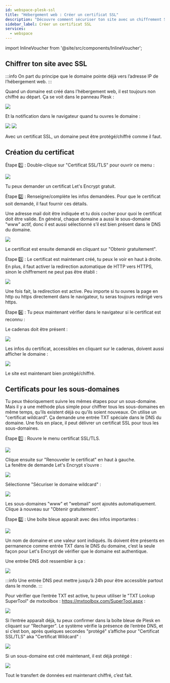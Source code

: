 ```yaml
---
id: webspace-plesk-ssl
title: "Hébergement web : Créer un certificat SSL"
description: "Découvre comment sécuriser ton site avec un chiffrement SSL et activer HTTPS pour une navigation plus sûre → En savoir plus maintenant"
sidebar_label: Créer un certificat SSL
services:
  - webspace
---
```


import InlineVoucher from '@site/src/components/InlineVoucher';

## Chiffrer ton site avec SSL

:::info
On part du principe que le domaine pointe déjà vers l’adresse IP de l’hébergement web.
:::

Quand un domaine est créé dans l’hébergement web, il est toujours non chiffré au départ. Ça se voit dans le panneau Plesk :

![](https://screensaver01.zap-hosting.com/index.php/s/kkJ67Pd733pt95i/preview)

Et la notification dans le navigateur quand tu ouvres le domaine :

![](https://screensaver01.zap-hosting.com/index.php/s/5iwXSgEb4LrY3xf/preview)
![](https://screensaver01.zap-hosting.com/index.php/s/mpmK8TAjAsgY3FW/preview)

Avec un certificat SSL, un domaine peut être protégé/chiffré comme il faut.

<InlineVoucher />

## Création du certificat

Étape 1️⃣ : Double-clique sur "Certificat SSL/TLS" pour ouvrir ce menu :

![](https://screensaver01.zap-hosting.com/index.php/s/g5sr6WC4eawqzoF/preview)

Tu peux demander un certificat Let's Encrypt gratuit.

Étape 2️⃣ : Renseigne/complète les infos demandées. Pour que le certificat soit demandé, il faut fournir ces détails.

Une adresse mail doit être indiquée et tu dois cocher pour quoi le certificat doit être valide. En général, chaque domaine a aussi le sous-domaine "www" actif, donc il est aussi sélectionné s’il est bien présent dans le DNS du domaine.

![](https://screensaver01.zap-hosting.com/index.php/s/Mwf3CEWsYRwprS3/preview)

Le certificat est ensuite demandé en cliquant sur "Obtenir gratuitement".

Étape 3️⃣ : Le certificat est maintenant créé, tu peux le voir en haut à droite. En plus, il faut activer la redirection automatique de HTTP vers HTTPS, sinon le chiffrement ne peut pas être établi :

![](https://screensaver01.zap-hosting.com/index.php/s/YBdGQqmtNeWKdxA/preview)

Une fois fait, la redirection est active. Peu importe si tu ouvres la page en http ou https directement dans le navigateur, tu seras toujours redirigé vers https.

Étape 4️⃣ : Tu peux maintenant vérifier dans le navigateur si le certificat est reconnu :

Le cadenas doit être présent :

![](https://screensaver01.zap-hosting.com/index.php/s/DkZoqg9XGgR67EK/preview)

Les infos du certificat, accessibles en cliquant sur le cadenas, doivent aussi afficher le domaine :

![](https://screensaver01.zap-hosting.com/index.php/s/p5H6RZ25HksHsow/preview)

Le site est maintenant bien protégé/chiffré.

## Certificats pour les sous-domaines

Tu peux théoriquement suivre les mêmes étapes pour un sous-domaine. Mais il y a une méthode plus simple pour chiffrer tous les sous-domaines en même temps, qu’ils existent déjà ou qu’ils soient nouveaux. On utilise un "certificat wildcard". Ça demande une entrée TXT spéciale dans le DNS du domaine. Une fois en place, il peut délivrer un certificat SSL pour tous les sous-domaines.

Étape 1️⃣ : Rouvre le menu certificat SSL/TLS.

![](https://screensaver01.zap-hosting.com/index.php/s/X4kFeMomqmz3nGp/preview)

Clique ensuite sur "Renouveler le certificat" en haut à gauche.  
La fenêtre de demande Let's Encrypt s’ouvre :

![](https://screensaver01.zap-hosting.com/index.php/s/eCcFtaJHxW3XWgF/preview)

Sélectionne "Sécuriser le domaine wildcard" :

![](https://screensaver01.zap-hosting.com/index.php/s/5STxWaKf3JWGfZe/preview)

Les sous-domaines "www" et "webmail" sont ajoutés automatiquement.  
Clique à nouveau sur "Obtenir gratuitement".

Étape 2️⃣ : Une boîte bleue apparaît avec des infos importantes :

![](https://screensaver01.zap-hosting.com/index.php/s/JHag4cd85Lq6gwx/preview)

Un nom de domaine et une valeur sont indiqués. Ils doivent être présents en permanence comme entrée TXT dans le DNS du domaine, c’est la seule façon pour Let's Encrypt de vérifier que le domaine est authentique.

Une entrée DNS doit ressembler à ça :

![](https://screensaver01.zap-hosting.com/index.php/s/qPCeWj5dJRFfYFB/preview)

:::info
Une entrée DNS peut mettre jusqu’à 24h pour être accessible partout dans le monde.
:::

Pour vérifier que l’entrée TXT est active, tu peux utiliser le "TXT Lookup SuperTool" de mxtoolbox : https://mxtoolbox.com/SuperTool.aspx :

![](https://screensaver01.zap-hosting.com/index.php/s/CPSSWeQRpTDsagY/preview)

Si l’entrée apparaît déjà, tu peux confirmer dans la boîte bleue de Plesk en cliquant sur "Recharger". Le système vérifie la présence de l’entrée DNS, et si c’est bon, après quelques secondes "protégé" s’affiche pour "Certificat SSL/TLS" aka "Certificat Wildcard" :

![](https://screensaver01.zap-hosting.com/index.php/s/AwWiJboz3k6iea8/preview)

Si un sous-domaine est créé maintenant, il est déjà protégé :

![](https://screensaver01.zap-hosting.com/index.php/s/XLHzsgkeLmwJ55m/preview)

Tout le transfert de données est maintenant chiffré, c’est fait.

<InlineVoucher />